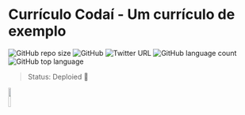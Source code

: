 # Currículo Codaí - Um currículo de exemplo

![GitHub repo size](https://img.shields.io/github/repo-size/JairNeto1/netflix-clone)
![GitHub](https://img.shields.io/github/license/JairNeto1/netflix-clone)
![Twitter URL](https://img.shields.io/twitter/url?style=social&url=https%3A%2F%2Ftwitter.com%2FJairMonteiro)
![GitHub language count](https://img.shields.io/github/languages/count/JairNeto1/netflix-clone)
![GitHub top language](https://img.shields.io/github/languages/top/JairNeto1/netflix-clone)

> Status: Deploied 🚀

<p align="left">
<img src= "codai-exemplo-curriculo/public/images/growdev-CV.png" width=10%
</p>
